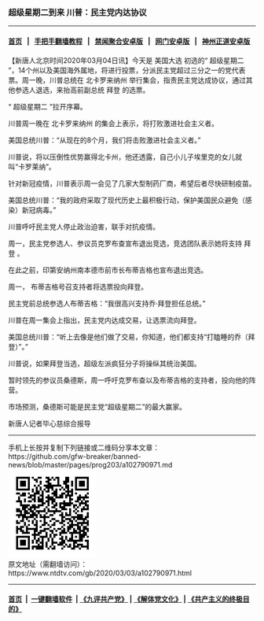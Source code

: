 ### 超级星期二到来 川普：民主党内达协议
------------------------

#### [首页](https://github.com/gfw-breaker/banned-news/blob/master/README.md) &nbsp;&nbsp;|&nbsp;&nbsp; [手把手翻墙教程](https://github.com/gfw-breaker/guides/wiki) &nbsp;&nbsp;|&nbsp;&nbsp; [禁闻聚合安卓版](https://github.com/gfw-breaker/bn-android) &nbsp;&nbsp;|&nbsp;&nbsp; [网门安卓版](https://github.com/oGate2/oGate) &nbsp;&nbsp;|&nbsp;&nbsp; [神州正道安卓版](https://github.com/SzzdOgate/update) 



<div><div class="post_content" itemprop="articleBody">
 <p>
  【新唐人北京时间2020年03月04日讯】今天是
  <ok href="https://www.ntdtv.com/gb/美国大选.htm">
   美国大选
  </ok>
  初选的“
  <ok href="https://www.ntdtv.com/gb/超级星期二.htm">
   超级星期二
  </ok>
  ”，14个州以及美国海外属地，将进行投票，分派民主党超过三分之一的党代表票。周一晚，川普总统在
  <ok href="https://www.ntdtv.com/gb/北卡罗来纳州.htm">
   北卡罗来纳州
  </ok>
  举行集会，指责民主党达成协议，通过其他参选人退选，来抬高前副总统
  <ok href="https://www.ntdtv.com/gb/拜登.htm">
   拜登
  </ok>
  的选票。
 </p>
 <p>
  “
  <ok href="https://www.ntdtv.com/gb/超级星期二.htm">
   超级星期二
  </ok>
  ”拉开序幕。
 </p>
 <p>
  川普周一晚在
  <ok href="https://www.ntdtv.com/gb/北卡罗来纳州.htm">
   北卡罗来纳州
  </ok>
  的集会上表示，将打败激进社会主义者。
 </p>
 <p>
  美国总统川普：“从现在的8个月，我们将击败激进社会主义者。”
 </p>
 <p>
  川普说，将以压倒性优势赢得北卡州，他还透露，自己小儿子埃里克的女儿就叫“卡罗莱纳”。
 </p>
 <p>
  针对新冠疫情，川普表示周一会见了几家大型制药厂商，希望后者尽快研制疫苗。
 </p>
 <p>
  美国总统川普：“我的政府采取了现代历史上最积极行动，保护美国民众避免（感染）新冠病毒。”
 </p>
 <p>
  川普呼吁民主党人停止政治迫害，联手对抗疫情。
 </p>
 <p>
  周一，民主党参选人、参议员克罗布查宣布退出竞选，竞选团队表示她将支持
  <ok href="https://www.ntdtv.com/gb/拜登.htm">
   拜登
  </ok>
  。
 </p>
 <p>
  在此之前，印第安纳州南本德市前市长布蒂吉格也宣布退出竞选。
 </p>
 <p>
  周一， 布蒂吉格号召支持者将选票投向拜登。
 </p>
 <p>
  民主党前总统参选人布蒂吉格：“我很高兴支持乔·拜登担任总统。”
 </p>
 <p>
  川普在周一集会上指出，民主党内达成交易，让选票流向拜登。
 </p>
 <p>
  美国总统川普：“听上去像是他们做了交易，你知道，他们都支持“打瞌睡的乔（拜登）”。”
 </p>
 <p>
  川普说，如果拜登当选，超级左派疯狂分子将操纵其统治美国。
 </p>
 <p>
  暂时领先的参议员桑德斯，周一呼吁克罗布查以及布蒂吉格的支持者，投向他的阵营。
 </p>
 <p>
  市场预测，桑德斯可能是民主党“超级星期二”的最大赢家。
 </p>
 <p>
  新唐人记者毕心慈综合报导
 </p>
 <div class="single_ad">
 </div>
</div>
</div>
<hr/>
手机上长按并复制下列链接或二维码分享本文章：<br/>
https://github.com/gfw-breaker/banned-news/blob/master/pages/prog203/a102790971.md <br/>
<a href='https://github.com/gfw-breaker/banned-news/blob/master/pages/prog203/a102790971.md'><img src='https://github.com/gfw-breaker/banned-news/blob/master/pages/prog203/a102790971.md.png'/></a> <br/>
原文地址（需翻墙访问）：https://www.ntdtv.com/gb/2020/03/03/a102790971.html


------------------------
#### [首页](https://github.com/gfw-breaker/banned-news/blob/master/README.md) &nbsp;|&nbsp; [一键翻墙软件](https://github.com/gfw-breaker/nogfw/blob/master/README.md) &nbsp;| [《九评共产党》](https://github.com/gfw-breaker/9ping.md/blob/master/README.md#九评之一评共产党是什么) | [《解体党文化》](https://github.com/gfw-breaker/jtdwh.md/blob/master/README.md) | [《共产主义的终极目的》](https://github.com/gfw-breaker/gczydzjmd.md/blob/master/README.md)


<img src='http://gfw-breaker.win/banned-news/pages/prog203/a102790971.md' width='0px' height='0px'/>
